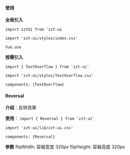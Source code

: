 #### 使用

**全局引入**

`import zztUi from 'zzt-ui`

`import 'zzt-ui/styles/index.css'`
 
`Vue.use`

**按需引入**

`import { TextOverflow } from 'zzt-ui'`

`import 'zzt-ui/styles/TextOverflow.css'`

`components: {TextOverflow}`

#### Reversal

**介绍**：反转效果

**使用**：
`import { Reversal } from 'zzt-ui'`

`import 'zzt-ui/lib/zzt-ui.css'`

`components: {Reversal}`

**参数**
     flipWidth: 容器宽度 320px
     flipHeight: 容器高度 320px